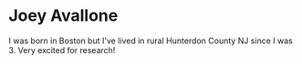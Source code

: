 # Joey Avallone



I was born in Boston but I've lived in rural Hunterdon County NJ since I was 3. Very excited for research!


